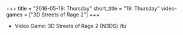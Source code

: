 +++
title = "2016-05-19: Thursday"
short_title = "19: Thursday"
video-games = ["3D Streets of Rage 2"]
+++


* Video Game: 3D Streets of Rage 2 {N3DS} /b/